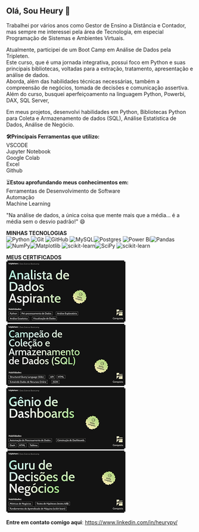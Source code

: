 ## Olá, Sou Heury 👋

Trabalhei por vários anos como Gestor de Ensino a Distância e Contador, mas sempre
me interessei pela área de Tecnologia, em especial Programação de Sistemas e Ambientes Virtuais.

Atualmente, participei de um Boot Camp em Análise de Dados pela Tripleten. <br>
Este curso, que é uma jornada integrativa, possui foco em Python e suas principais bibliotecas, voltadas para a extração, tratamento, apresentação e análise de dados.<br>
Aborda, além das habilidades técnicas necessárias, também a compreensão de negócios, tomada de decisões e comunicação assertiva.<br>
Além do curso, busquei aperfeiçoamento na linguagem Python, Powerbi, DAX, SQL Server, 

Em meus projetos, desenvolvi habilidades em Python, Bibliotecas Python para Coleta e Armazenamento de dados (SQL), Análise Estatística de Dados, Análise de Negócio.

**🛠️Principais Ferramentas que utilizo:**<br>
VSCODE<br>
Jupyter Notebook<br>
Google Colab<br>
Excel<br>
Github

⏳**Estou aprofundando meus conhecimentos em:**<br>
Ferramentas de Desenvolvimento de Software<br>
Automação<br>
Machine Learning<br>

"Na análise de dados, a única coisa que mente mais que a média... 
é a média sem o desvio padrão!" 😄

**MINHAS TECNOLOGIAS**<br>
![Python](https://img.shields.io/badge/python-3670A0?style=for-the-badge&logo=python&logoColor=ffdd54)
![Git](https://img.shields.io/badge/git-%23F05033.svg?style=for-the-badge&logo=git&logoColor=white) ![GitHub](https://img.shields.io/badge/github-%23121011.svg?style=for-the-badge&logo=github&logoColor=white)
![MySQL](https://img.shields.io/badge/mysql-4479A1.svg?style=for-the-badge&logo=mysql&logoColor=white)![Postgres](https://img.shields.io/badge/postgres-%23316192.svg?style=for-the-badge&logo=postgresql&logoColor=white)
![Power Bi](https://img.shields.io/badge/power_bi-F2C811?style=for-the-badge&logo=powerbi&logoColor=black)![Pandas](https://img.shields.io/badge/pandas-%23150458.svg?style=for-the-badge&logo=pandas&logoColor=white)
![NumPy](https://img.shields.io/badge/numpy-%23013243.svg?style=for-the-badge&logo=numpy&logoColor=white)![Matplotlib](https://img.shields.io/badge/Matplotlib-%23ffffff.svg?style=for-the-badge&logo=Matplotlib&logoColor=black)
![scikit-learn](https://img.shields.io/badge/scikit--learn-%23F7931E.svg?style=for-the-badge&logo=scikit-learn&logoColor=white)![SciPy](https://img.shields.io/badge/SciPy-%230C55A5.svg?style=for-the-badge&logo=scipy&logoColor=%white)
![scikit-learn](https://img.shields.io/badge/scikit--learn-%23F7931E.svg?style=for-the-badge&logo=scikit-learn&logoColor=white)

**MEUS CERTIFICADOS**<br>
![ANALISTA DE DADOS ASPIRANTE](imagens/analista_aspirante_reduzido.png)
![CAMPEAO SQL](imagens/campeao_sql_reduzido.png)
![GENIO DE DASHBOARD](imagens/geniodashboard_reduzido.png) <br>
![GENIO DE DASHBOARD](imagens/guru_de_decisoes.png) 

**Entre em contato comigo aqui**: 
https://www.linkedin.com/in/heurypy/

